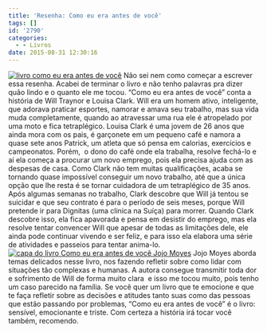 ```yaml
---
title: 'Resenha: Como eu era antes de você'
tags: []
id: '2790'
categories:
  - - Livros
date: 2015-08-31 12:30:16
---
```


[![livro como eu era antes de você](/images/2015/08/livro-como-eu-era-antes-de-você-1024x768.jpg)](/images/2015/08/livro-como-eu-era-antes-de-você.jpg) Não sei nem como começar a escrever essa resenha. Acabei de terminar o livro e não tenho palavras pra dizer quão lindo e o quanto ele me tocou. “Como eu era antes de você” conta a história de Will Traynor e Louisa Clark. Will era um homem ativo, inteligente, que adorava praticar esportes, namorar e amava seu trabalho, mas sua vida muda completamente, quando ao atravessar uma rua ele é atropelado por uma moto e fica tetraplégico. Louisa Clark é uma jovem de 26 anos que ainda mora com os pais, é garçonete em um pequeno café e namora a quase sete anos Patrick, um atleta que só pensa em calorias, exercícios e campeonatos. Porém,  o dono do café onde ela trabalha, resolve fechá-lo e aí ela começa a procurar um novo emprego, pois ela precisa ajuda com as despesas de casa. Como Clark não tem muitas qualificações, acaba se tornando quase impossível conseguir um novo trabalho, até que a única opção que lhe resta é se tornar cuidadora de um tetraplégico de 35 anos. Após algumas semanas no trabalho, Clark descobre que Will já tentou se suicidar e que seu contrato é para o período de seis meses, porque Will pretende ir para Dignitas (uma clinica na Suíça) para morrer. Quando Clark descobre isso, ela fica apavorada e pensa em desistir do emprego, mas ela resolve tentar convencer Will que apesar de todas as limitações dele, ele ainda pode continuar vivendo e ser feliz, e para isso ela elabora uma série de atividades e passeios para tentar anima-lo. [![capa do livro Como eu era antes de você Jojo Moyes](/images/2015/08/capa-do-livro-Como-eu-era-antes-de-você-Jojo-Moyes-1024x768.jpg)](/images/2015/08/capa-do-livro-Como-eu-era-antes-de-você-Jojo-Moyes.jpg) Jojo Moyes aborda temas delicados nesse livro, nos fazendo refletir sobre como lidar com situações tão complexas e humanas. A autora consegue transmitir toda dor e sofrimento de Will de forma muito clara  e isso me tocou muito, pois tenho um caso parecido na família. Se você quer um livro que te emocione e que te faça refletir sobre as decisões e atitudes tanto suas como das pessoas que estão passando por problemas, “Como eu era antes de você” é o livro: sensível, emocionante e triste. Com certeza a história irá tocar você também, recomendo.
